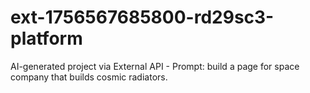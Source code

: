 # ext-1756567685800-rd29sc3-platform
AI-generated project via External API - Prompt: build a page for space company that builds cosmic radiators.

